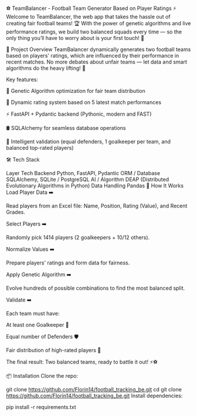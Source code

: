 ⚽ TeamBalancer - Football Team Generator Based on Player Ratings ⚡
Welcome to TeamBalancer, the web app that takes the hassle out of creating fair football teams! 🏆
With the power of genetic algorithms and live performance ratings, we build two balanced squads every time — so the only thing you’ll have to worry about is your first touch! 🚀

🎯 Project Overview
TeamBalancer dynamically generates two football teams based on players' ratings, which are influenced by their performance in recent matches. No more debates about unfair teams — let data and smart algorithms do the heavy lifting! 💪

Key features:

🧠 Genetic Algorithm optimization for fair team distribution

📝 Dynamic rating system based on 5 latest match performances

⚡ FastAPI + Pydantic backend (Pythonic, modern and FAST)

🛢️ SQLAlchemy for seamless database operations

🎯 Intelligent validation (equal defenders, 1 goalkeeper per team, and balanced top-rated players)

🛠️ Tech Stack

Layer	Tech
Backend	Python, FastAPI, Pydantic
ORM / Database	SQLAlchemy, SQLite / PostgreSQL
AI / Algorithm	DEAP (Distributed Evolutionary Algorithms in Python)
Data Handling	Pandas
🧬 How It Works
Load Player Data ➡️

Read players from an Excel file: Name, Position, Rating (Value), and Recent Grades.

Select Players ➡️

Randomly pick 1414 players (2 goalkeepers + 10/12 others).

Normalize Values ➡️

Prepare players' ratings and form data for fairness.

Apply Genetic Algorithm ➡️

Evolve hundreds of possible combinations to find the most balanced split.

Validate ➡️

Each team must have:

At least one Goalkeeper 🧤

Equal number of Defenders 🛡️

Fair distribution of high-rated players 🌟

The final result: Two balanced teams, ready to battle it out! ⚡⚽

📦 Installation
Clone the repo:

git clone https://github.com/Florin14/football_tracking_be.git
cd git clone https://github.com/Florin14/football_tracking_be.git
Install dependencies:

pip install -r requirements.txt

